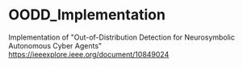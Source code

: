 # OODD_Implementation
Implementation of "Out-of-Distribution Detection for Neurosymbolic Autonomous Cyber Agents" https://ieeexplore.ieee.org/document/10849024
